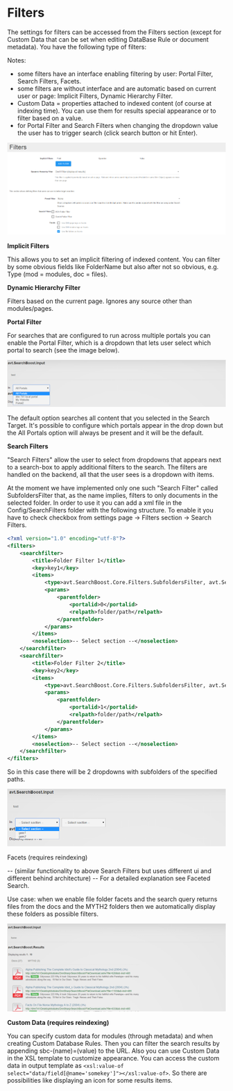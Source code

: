 # Filters

The settings for filters can be accessed from the Filters section (except for Custom Data that can be set when editing DataBase Rule or document metadata). You have the following type of filters:

Notes:
- some filters have an interface enabling filtering by user: Portal Filter, Search Filters, Facets.
- some filters are without interface and are automatic based on current user or page: Implicit Filters, Dynamic Hierarchy Filter.
- Custom Data = properties attached to indexed content (of course at indexing time). You can use them for results special appearance or to filter based on a value.
- for Portal Filter and Search Filters when changing the dropdown value the user has to trigger search (click search button or hit Enter).

![](/search-boost/searching/filters/assets/SearchBoost-Filters-settings.png)

**Implicit Filters**

This allows you to set an implicit filtering of indexed content. You can filter by some obvious fields like FolderName but also after not so obvious, e.g. Type (mod = modules, doc = files).

**Dynamic Hierarchy Filter**

Filters based on the current page. Ignores any source other than modules/pages.

**Portal Filter**

For searches that are configured to run across multiple portals you can enable the Portal Filter, which is a dropdown that lets user select which portal to search (see the image below). 

![](/search-boost/searching/filters/assets/SearchBoost-Portal-filter.png)

The default option searches all content that you selected in the Search Target. It's possible to configure which portals appear in the drop down but the All Portals option will always be present and it will be the default.

**Search Filters**

"Search Filters" allow the user to select from dropdowns that appears next to a search-box to apply additional filters to the search. The filters are handled on the backend, all that the user sees is a dropdown with items. 

At the moment we have implemented only one such "Search Filter" called SubfoldersFilter that, as the name implies, filters to only documents in the selected folder.  In order to use it you can add a xml file in the Config/SearchFilters folder with the following structure. To enable it you have to check checkbox from settings page -> Filters section -> Search Filters.

```xml
<?xml version="1.0" encoding="utf-8"?>
<filters>
	<searchfilter>
		<title>Folder Filter 1</title>
		<key>key1</key>
		<items>
			<type>avt.SearchBoost.Core.Filters.SubfoldersFilter, avt.SearchBoost.Core</type>
			<params>
				<parentfolder>
					<portalid>0</portalid>
					<relpath>folder/path</relpath>
				</parentfolder>
			</params>
		</items>
		<noselection>-- Select section --</noselection>
	</searchfilter>
	<searchfilter>
		<title>Folder Filter 2</title>
		<key>key2</key>
		<items>
			<type>avt.SearchBoost.Core.Filters.SubfoldersFilter, avt.SearchBoost.Core</type>
			<params>
				<parentfolder>
					<portalid>1</portalid>
					<relpath>folder/path</relpath>
				</parentfolder>
			</params>
		</items>
		<noselection>-- Select section --</noselection>
	</searchfilter>
</filters>
```

So in this case there will be 2 dropdowns with subfolders of the specified paths.

![](/search-boost/searching/filters/assets/SearchBoost-search-filters.png)

Facets (requires reindexing)

-- (similar functionality to above Search Filters but uses different ui and different behind architecture) --
For a detailed explanation see Faceted Search. 

Use case: when we enable file folder facets and the search query returns files from the docs and the MYTH2 folders then we automatically display these folders as possible filters.

![](/search-boost/searching/filters/assets/SearchBoostFacets.png)

**Custom Data (requires reindexing)**

You can specify custom data for modules (through metadata) and when creating Custom Database Rules. Then you can filter the search results by appending sbc-(name)=(value) to the URL.
Also you can use Custom Data in the XSL template to customize appearance. You can access the custom data in output template as `<xsl:value-of select="data/field[@name='somekey']"></xsl:value-of>`. So there are possibilities like displaying an icon for some results items.
